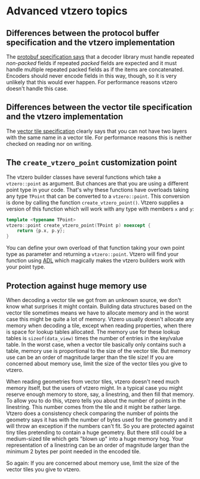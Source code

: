
# Advanced vtzero topics

## Differences between the protocol buffer specification and the vtzero implementation

The [protobuf specification
says](https://developers.google.com/protocol-buffers/docs/encoding#optional)
that a decoder library must handle repeated *non-packed* fields if repeated
*packed* fields are expected and it must handle multiple repeated packed fields
as if the items are concatenated. Encoders should never encode fields in this
way, though, so it is very unlikely that this would ever happen. For
performance reasons vtzero doesn't handle this case.

## Differences between the vector tile specification and the vtzero implementation

The [vector tile specification](https://github.com/mapbox/vector-tile-spec/blob/master/2.1/README.md#41-layers)
clearly says that you can not have two layers with the same
name in a vector tile. For performance reasons this is neither checked on
reading nor on writing.

## The `create_vtzero_point` customization point

The vtzero builder classes have several functions which take a `vtzero::point`
as argument. But chances are that you are using a different point type in your
code. That's why these functions have overloads taking any type `TPoint` that
can be converted to a `vtzero::point`. This conversion is done by calling the
function `create_vtzero_point()`. Vtzero supplies a version of this function
which will work with any type with members `x` and `y`:

```cpp
template <typename TPoint>
vtzero::point create_vtzero_point(TPoint p) noexcept {
    return {p.x, p.y};
}
```

You can define your own overload of that function taking your own point type
as parameter and returning a `vtzero::point`. Vtzero will find your function
using [ADL](http://en.cppreference.com/w/cpp/language/adl) which magically
makes the vtzero builders work with your point type.

## Protection against huge memory use

When decoding a vector tile we got from an unknown source, we don't know what
surprises it might contain. Building data structures based on the vector tile
sometimes means we have to allocate memory and in the worst case this might be
quite a lot of memory. Vtzero usually doesn't allocate any memory when decoding
a tile, except when reading properties, when there is space for lookup tables
allocated. The memory use for these lookup tables is `sizeof(data_view)` times
the number of entries in the key/value table. In the worst case, when a vector
tile basically only contains such a table, memory use is proportional to the
size of the vector tile. But memory use can be an order of magnitude larger
than the tile size! If you are concerned about memory use, limit the size
of the vector tiles you give to vtzero.

When reading geometries from vector tiles, vtzero doesn't need much memory
itself, but the users of vtzero might. In a typical case you might reserve
enough memory to store, say, a linestring, and then fill that memory. To allow
you to do this, vtzero tells you about the number of points in the linestring.
This number comes from the tile and it might be rather large. Vtzero does a
consistency check comparing the number of points the geometry says it has with
the number of bytes used for the geometry and it will throw an exception if the
numbers can't fit. So you are protected against tiny tiles pretending to
contain a huge geometry. But there still could be a medium-sized tile which
gets "blown up" into a huge memory hog. Your representation of a linestring
can be an order of magnitude larger than the minimum 2 bytes per point
needed in the encoded tile.

So again: If you are concerned about memory use, limit the size of the vector
tiles you give to vtzero.

